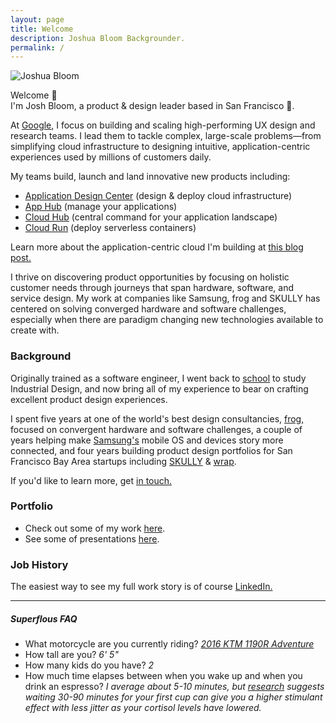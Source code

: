 ```yaml
---
layout: page
title: Welcome
description: Joshua Bloom Backgrounder.
permalink: /
---
```


<img itemprop="image" src="/assets/img/josh_bg.jpg" alt="Joshua Bloom">

Welcome 👋 <br>
I'm Josh Bloom, a product & design leader based in San Francisco 🌁. 

At [Google](https://cloud.google.com), I focus on building and scaling high-performing UX design and research teams. I lead them to tackle complex, large-scale problems—from simplifying cloud infrastructure to designing intuitive, application-centric experiences used by millions of customers daily.

My teams build, launch and land innovative new products including:
- [Application Design Center](https://cloud.google.com/application-design-center/docs/overview) (design & deploy cloud infrastructure)
- [App Hub](https://cloud.google.com/products/app-hub) (manage your applications)
- [Cloud Hub](https://console.cloud.google.com/cloud-hub/home) (central command for your application landscape)
- [Cloud Run](https://cloud.google.com/run) (deploy serverless containers)

Learn more about the application-centric cloud I'm building at [this blog post.](https://cloud.google.com/blog/products/application-development/an-application-centric-ai-powered-cloud)

I thrive on discovering product opportunities by focusing on holistic customer needs through journeys that span hardware, software, and service design. My work at companies like Samsung, frog and SKULLY has centered on solving converged hardware and software challenges, especially when there are paradigm changing new technologies available to create with.

### Background

Originally trained as a software engineer, I went back to [school](https://massart.edu/) to study Industrial Design, and now bring all of my experience to bear on crafting excellent product design experiences.

I spent five years at one of the world's best design consultancies, [frog,](https://frogdesign.com) focused on convergent hardware and software challenges, a couple of years helping make [Samsung's](https://www.samsung.com/us/mobile/phones/) mobile OS and devices story more connected, and four years building product design portfolios for San Francisco Bay Area startups including [SKULLY](https://www.revzilla.com/common-tread/skully-ar-1-helmet-preview) & [wrap](https://wrap.co).

If you'd like to learn more, get [in touch.](mailto:joshbloom@gmail.com)

### Portfolio

- Check out some of my work [here](/work).
- See some of presentations [here](/presentations).

### Job History
The easiest way to see my full work story is of course [LinkedIn.](https://www.linkedin.com/in/jbloom)

----

##### Superflous FAQ
- What motorcycle are you currently riding? [*2016 KTM 1190R Adventure*](https://www.advpulse.com/adv-bikes/2015-ktm-1190-adventure-r-review/)
- How tall are you? *6' 5"*
- How many kids do you have? *2*
- How much time elapses between when you wake up and when you drink an espresso? *I average about 5-10 minutes, but [research](https://www.betterup.com/blog/best-time-to-drink-coffee) suggests waiting 30-90 minutes for your first cup can give you a higher stimulant effect with less jitter as your cortisol levels have lowered.* 